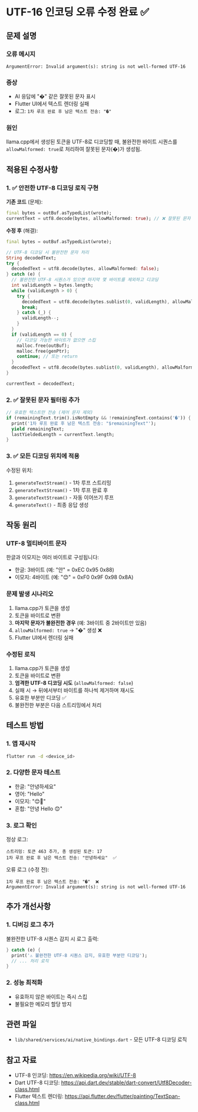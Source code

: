 # UTF-16 인코딩 오류 수정 완료 ✅

## 문제 설명

### 오류 메시지
```
ArgumentError: Invalid argument(s): string is not well-formed UTF-16
```

### 증상
- AI 응답에 "�" 같은 잘못된 문자 표시
- Flutter UI에서 텍스트 렌더링 실패
- 로그: `1차 루프 완료 후 남은 텍스트 전송: "�️"`

### 원인
llama.cpp에서 생성된 토큰을 UTF-8로 디코딩할 때, 불완전한 바이트 시퀀스를 `allowMalformed: true`로 처리하여 잘못된 문자(�)가 생성됨.

## 적용된 수정사항

### 1. ✅ 안전한 UTF-8 디코딩 로직 구현

**기존 코드** (문제):
```dart
final bytes = outBuf.asTypedList(wrote);
currentText = utf8.decode(bytes, allowMalformed: true); // ❌ 잘못된 문자 생성
```

**수정 후** (해결):
```dart
final bytes = outBuf.asTypedList(wrote);

// UTF-8 디코딩 시 불완전한 문자 처리
String decodedText;
try {
  decodedText = utf8.decode(bytes, allowMalformed: false);
} catch (e) {
  // 불완전한 UTF-8 시퀀스가 있으면 마지막 몇 바이트를 제외하고 디코딩
  int validLength = bytes.length;
  while (validLength > 0) {
    try {
      decodedText = utf8.decode(bytes.sublist(0, validLength), allowMalformed: false);
      break;
    } catch (_) {
      validLength--;
    }
  }
  if (validLength == 0) {
    // 디코딩 가능한 바이트가 없으면 스킵
    malloc.free(outBuf);
    malloc.free(genPtr);
    continue; // 또는 return
  }
  decodedText = utf8.decode(bytes.sublist(0, validLength), allowMalformed: false);
}

currentText = decodedText;
```

### 2. ✅ 잘못된 문자 필터링 추가

```dart
// 유효한 텍스트만 전송 (제어 문자 제외)
if (remainingText.trim().isNotEmpty && !remainingText.contains('�')) {
  print('1차 루프 완료 후 남은 텍스트 전송: "$remainingText"');
  yield remainingText;
  lastYieldedLength = currentText.length;
}
```

### 3. ✅ 모든 디코딩 위치에 적용

수정된 위치:
1. `generateTextStream()` - 1차 루프 스트리밍
2. `generateTextStream()` - 1차 루프 완료 후
3. `generateTextStream()` - 자동 이어쓰기 루프
4. `generateText()` - 최종 응답 생성

## 작동 원리

### UTF-8 멀티바이트 문자
한글과 이모지는 여러 바이트로 구성됩니다:
- 한글: 3바이트 (예: "안" = 0xEC 0x95 0x88)
- 이모지: 4바이트 (예: "😊" = 0xF0 0x9F 0x98 0x8A)

### 문제 발생 시나리오
1. llama.cpp가 토큰을 생성
2. 토큰을 바이트로 변환
3. **마지막 문자가 불완전한 경우** (예: 3바이트 중 2바이트만 있음)
4. `allowMalformed: true` → "�" 생성 ❌
5. Flutter UI에서 렌더링 실패

### 수정된 로직
1. llama.cpp가 토큰을 생성
2. 토큰을 바이트로 변환
3. **엄격한 UTF-8 디코딩 시도** (`allowMalformed: false`)
4. 실패 시 → 뒤에서부터 바이트를 하나씩 제거하며 재시도
5. 유효한 부분만 디코딩 ✅
6. 불완전한 부분은 다음 스트리밍에서 처리

## 테스트 방법

### 1. 앱 재시작
```bash
flutter run -d <device_id>
```

### 2. 다양한 문자 테스트
- 한글: "안녕하세요"
- 영어: "Hello"
- 이모지: "😊🎉"
- 혼합: "안녕 Hello 😊"

### 3. 로그 확인
정상 로그:
```
스트리밍: 토큰 463 추가, 총 생성된 토큰: 17
1차 루프 완료 후 남은 텍스트 전송: "안녕하세요"  ✅
```

오류 로그 (수정 전):
```
1차 루프 완료 후 남은 텍스트 전송: "�️"  ❌
ArgumentError: Invalid argument(s): string is not well-formed UTF-16
```

## 추가 개선사항

### 1. 디버깅 로그 추가
불완전한 UTF-8 시퀀스 감지 시 로그 출력:
```dart
} catch (e) {
  print('⚠️ 불완전한 UTF-8 시퀀스 감지, 유효한 부분만 디코딩');
  // ... 처리 로직
}
```

### 2. 성능 최적화
- 유효하지 않은 바이트는 즉시 스킵
- 불필요한 메모리 할당 방지

## 관련 파일

- `lib/shared/services/ai/native_bindings.dart` - 모든 UTF-8 디코딩 로직

## 참고 자료

- UTF-8 인코딩: https://en.wikipedia.org/wiki/UTF-8
- Dart UTF-8 디코딩: https://api.dart.dev/stable/dart-convert/Utf8Decoder-class.html
- Flutter 텍스트 렌더링: https://api.flutter.dev/flutter/painting/TextSpan-class.html
